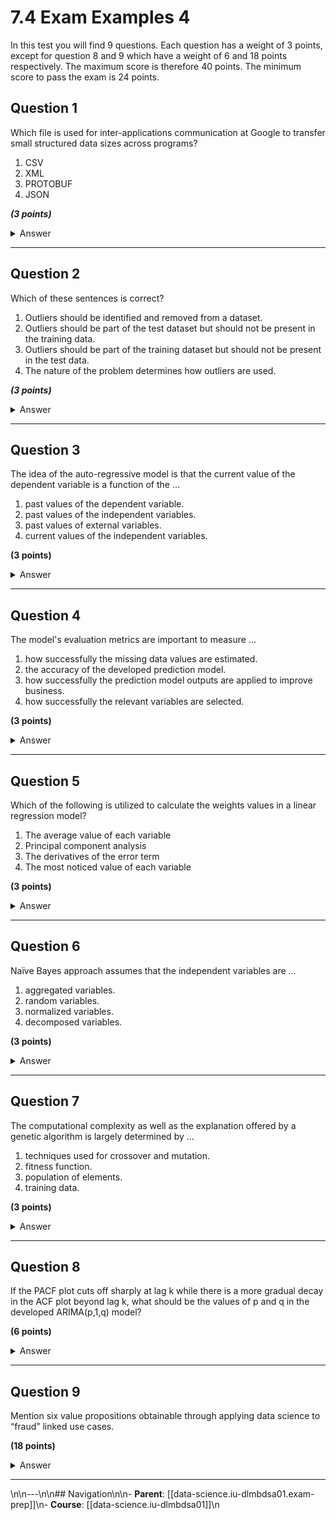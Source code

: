 # 7.4 Exam Examples 4

In this test you will find 9 questions. Each question has a weight of 3 points, except for question 8 and 9 which have a weight of 6 and 18 points respectively. The maximum score is therefore 40 points. The minimum score to pass the exam is 24 points.

## Question 1

Which file is used for inter-applications communication at Google to transfer small structured data sizes across programs?

1. CSV
2. XML
3. PROTOBUF
4. JSON

_**(3 points)**_

<details>

<summary>Answer</summary>

<mark style="color:green;">3. PROTOBUF</mark>

**Context:**

Google Protocol Buffers (GPB) is a binary serialization format that allows you to define data structures in a language-neutral way. You can then use special generated source code to easily write and read your structured data to and from a variety of data streams and using a variety of languages. It is used for inter-applications communication at Google to transfer small structured data sizes across programs.

</details>

***

## Question 2

Which of these sentences is correct?

1. Outliers should be identified and removed from a dataset.
2. Outliers should be part of the test dataset but should not be present in the training data.
3. Outliers should be part of the training dataset but should not be present in the test data.
4. The nature of the problem determines how outliers are used.

_**(3 points)**_

<details>

<summary>Answer</summary>

<mark style="color:green;">4. The nature of the problem determines how outliers are used.</mark>

**Context:**

Outliers are extreme values that deviate from other observations on data, they may indicate a variability in a measurement, experimental errors or a novelty. Outliers can have a disproportionate effect on statistical analysis, such as the mean, which can lead to misleading results. They can also provide useful information about the data itself, such as the presence of a population variance. Therefore, the nature of the problem determines how outliers are used.

</details>

***

## Question 3

The idea of the auto-regressive model is that the current value of the dependent variable is a function of the …

1. past values of the dependent variable.
2. past values of the independent variables.
3. past values of external variables.
4. current values of the independent variables.

**(3 points)**

<details>

<summary>Answer</summary>

<mark style="color:green;">1. past values of the dependent variable.</mark>

**Context:**

In auto-regressive modeling, the current value of the dependent variable is primarily influenced by its own past values. This concept is fundamental to understanding and implementing auto-regressive models.

</details>

***

## Question 4

The model's evaluation metrics are important to measure …

1. how successfully the missing data values are estimated.
2. the accuracy of the developed prediction model.
3. how successfully the prediction model outputs are applied to improve business.
4. how successfully the relevant variables are selected.

**(3 points)**

<details>

<summary>Answer</summary>

<mark style="color:green;">2. the accuracy of the developed prediction model.</mark>

**Context:**

Evaluation metrics for prediction models are primarily used to assess the model's accuracy and effectiveness in making predictions. These metrics provide insights into how well the model's predictions align with the actual outcomes and are crucial for determining the model's reliability and performance.

</details>

***

## Question 5

Which of the following is utilized to calculate the weights values in a linear regression model?

1. The average value of each variable
2. Principal component analysis
3. The derivatives of the error term
4. The most noticed value of each variable

**(3 points)**

<details>

<summary>Answer</summary>

<mark style="color:green;">3. The derivatives of the error term</mark>

**Context:**

In linear regression, the weight values are determined through a process that involves minimizing the error between the model's predictions and the actual data. This process often relies on calculus, specifically the derivatives of the error term with respect to the model's weights, to find the optimal weight values that best fit the data.

</details>

***

## Question 6

Naïve Bayes approach assumes that the independent variables are …

1. aggregated variables.
2. random variables.
3. normalized variables.
4. decomposed variables.

**(3 points)**

<details>

<summary>Answer</summary>

<mark style="color:green;">2. random variables.</mark>

**Context:**

In Naïve Bayes, the independent variables are assumed to be random variables. This assumption is fundamental to the Naïve Bayes approach and is used to calculate the probability of a particular class given the values of the independent variables.

</details>

***

## Question 7

The computational complexity as well as the explanation offered by a genetic algorithm is largely determined by …

1. techniques used for crossover and mutation.
2. fitness function.
3. population of elements.
4. training data.

**(3 points)**

<details>

<summary>Answer</summary>

<mark style="color:green;">1. techniques used for crossover and mutation.</mark>

**Context:**

The crossover and mutation techniques used in a genetic algorithm are crucial for determining the algorithm's computational complexity and the explanation it offers. These techniques are used to generate new solutions from the existing ones and are fundamental to the genetic algorithm.

</details>

***

## Question 8

If the PACF plot cuts off sharply at lag k while there is a more gradual decay in the ACF plot beyond lag k, what should be the values of p and q in the developed ARIMA(p,1,q) model?

**(6 points)**

<details>

<summary>Answer</summary>

<mark style="color:green;">p=0 and q=k</mark>

**Context:**

In time series analysis and ARIMA modeling, the behavior of the Partial Autocorrelation function (PACF) and Autocorrelation Function (ACF) plots provides insights into the order of differencing (d) and the orders of autoregressive (AR) and moving average (MA) components. When the PACF plot exhibits a sharp cutoff at lag k, it suggests that there is a strong correlation with the past k lags but no correlation with lags beyond k. In this case, setting p (the AR order) to 0 and q (the MA order) to k is appropriate for the ARIMA(p,1,q) model, where d (the differencing order) is set to 1 to make the data stationary.



[5.7-Time-Series-With-ARIMA-Models.md](../5.-selected-mathematical-techniques/codes/05-time-series-forcasting/5.7-Time-Series-With-ARIMA-Models.md "mention")\




</details>

***

## Question 9

Mention six value propositions obtainable through applying data science to “fraud” linked use cases.

**(18 points)**

<details>

<summary>Answer</summary>

<mark style="color:green;">Applying data science use cases has many value propositions, for example:</mark>

1. <mark style="color:green;">Is someone accessing unauthorized data?</mark>
2. <mark style="color:green;">At which level is the fraud occuring?</mark>
3. <mark style="color:green;">From where are the hacking attempts originating?</mark>
4. <mark style="color:green;">Which kind of customer is targeted by fraud?</mark>
5. <mark style="color:green;">What customer behavior signals potential fraud?</mark>
6. <mark style="color:green;">Is this customer too high risk to service?</mark>

<mark style="color:green;">(3 points for each valid and related example, maximum 18 points)</mark>

</details>

***
\n\n---\n\n## Navigation\n\n- **Parent**: [[data-science.iu-dlmbdsa01.exam-prep]]\n- **Course**: [[data-science.iu-dlmbdsa01]]\n